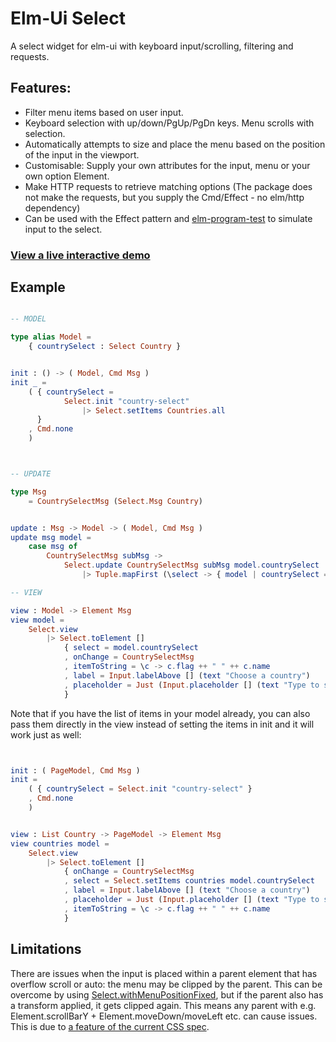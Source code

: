 # Elm-Ui Select

A select widget for elm-ui with keyboard input/scrolling, filtering and requests.

## Features:

- Filter menu items based on user input.
- Keyboard selection with up/down/PgUp/PgDn keys. Menu scrolls with selection.
- Automatically attempts to size and place the menu based on the position of the input in the viewport.
- Customisable: Supply your own attributes for the input, menu or your own option Element.
- Make HTTP requests to retrieve matching options (The package does not make the requests, but you supply the Cmd/Effect - no elm/http dependency)
- Can be used with the Effect pattern and [elm-program-test](https://package.elm-lang.org/packages/avh4/elm-program-test/4.0.0/) to simulate input to the select.

### [View a live interactive demo](https://nunntom.github.io/elm-ui-select/)

## Example

```elm

-- MODEL

type alias Model =
    { countrySelect : Select Country }


init : () -> ( Model, Cmd Msg )
init _ =
    ( { countrySelect =
            Select.init "country-select"
                |> Select.setItems Countries.all
      }
    , Cmd.none
    )



-- UPDATE

type Msg
    = CountrySelectMsg (Select.Msg Country)


update : Msg -> Model -> ( Model, Cmd Msg )
update msg model =
    case msg of
        CountrySelectMsg subMsg ->
            Select.update CountrySelectMsg subMsg model.countrySelect
                |> Tuple.mapFirst (\select -> { model | countrySelect = select })

-- VIEW

view : Model -> Element Msg
view model =
    Select.view
        |> Select.toElement []
            { select = model.countrySelect
            , onChange = CountrySelectMsg
            , itemToString = \c -> c.flag ++ " " ++ c.name
            , label = Input.labelAbove [] (text "Choose a country")
            , placeholder = Just (Input.placeholder [] (text "Type to search"))
            }

```

Note that if you have the list of items in your model already, you can also pass them directly in the view instead of setting the items in init and it will work just as well:

```elm


init : ( PageModel, Cmd Msg )
init =
    ( { countrySelect = Select.init "country-select" }
    , Cmd.none
    )


view : List Country -> PageModel -> Element Msg
view countries model =
    Select.view
        |> Select.toElement []
            { onChange = CountrySelectMsg
            , select = Select.setItems countries model.countrySelect
            , label = Input.labelAbove [] (text "Choose a country")
            , placeholder = Just (Input.placeholder [] (text "Type to search"))
            , itemToString = \c -> c.flag ++ " " ++ c.name
            }


```

## Limitations

There are issues when the input is placed within a parent element that has overflow scroll or auto: the menu may be clipped by the parent. This can be overcome by using [Select.withMenuPositionFixed](https://package.elm-lang.org/packages/nunntom/elm-ui-select/3.1.3/Select/#withMenuPositionFixed), but if the parent also has a transform applied, it gets clipped again. This means any parent with e.g. Element.scrollBarY + Element.moveDown/moveLeft etc. can cause issues. This is due to [a feature of the current CSS spec](https://bugs.chromium.org/p/chromium/issues/detail?id=20574).
